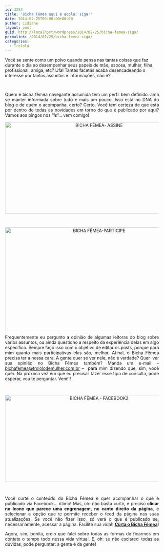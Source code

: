 ```yaml
---
id: 3284
title: 'Bicha Fêmea aqui e acolá: siga!'
date: 2014-02-25T00:00:00+00:00
author: Lidiane
layout: post
guid: http://localhost/wordpress/2014/02/25/bicha-femea-siga/
permalink: /2014/02/25/bicha-femea-siga/
categories:
  - Trololó
---
```

Você se sente como um polvo quando pensa nas tantas coisas que faz durante o dia ao desempenhar seus papeis de mãe, esposa, mulher, filha, profissional, amiga, etc? Ufa! Tantas facetas acaba desencadeando o interesse por tantos assuntos e informações, não é?

&nbsp;

<p style="text-align: justify;">
  Quem é bicha fêmea navegante assumida tem um perfil bem definido: ama se manter informada sobre tudo e mais um pouco. Isso está no DNA do blog e de quem o acompanha, certo? Certo. Você tem certeza de que está por dentro de todas as novidades em torno do que é publicado por aqui? Vamos aos pingos nos “<em>is</em>”… vem comigo!
</p>

<!--more-->

<p style="text-align: center;">
  <a href="http://feedburner.google.com/fb/a/mailverify?uri=blogbichafemea&loc=pt_BR" target="_blank"><img class="alignnone size-full wp-image-9948" alt="BICHA FÊMEA- ASSINE" src="http://www.trololodemulher.com.br/blog/wp-content/uploads/2014/02/BICHA-FÊMEA-ASSINE.jpg" width="600" height="300" /></a>
</p>

&nbsp;

<p style="text-align: center;">
  <a href="http://www.trololodemulher.com.br/blog/wp-content/uploads/2014/02/BICHA-FÊMEA-PARTICIPE.jpg"><img class="alignnone size-full wp-image-9949" alt="BICHA FÊMEA-PARTICIPE" src="http://www.trololodemulher.com.br/blog/wp-content/uploads/2014/02/BICHA-FÊMEA-PARTICIPE.jpg" width="600" height="337" /></a>
</p>

<p style="text-align: justify;">
  Frequentemente eu pergunto a opinião de algumas leitoras do blog sobre vários assuntos, ou ainda questiono a respeito da experiência delas em algo específico. Sempre faço isso com o objetivo de editar os posts, porque para mim quanto mais participativas elas são, melhor. Afinal, o Bicha Fêmea precisa ter a nossa cara. A gente quer se ver nele, não é verdade? Quer  ver sua opinião no Bicha Fêmea também? Manda um e-mail – <a href="mailto:bichafemea@trololodemulher.com.br">bichafemea@trololodemulher.com.br</a> &#8211;  para mim dizendo que, sim, você quer. Na próxima vez em que eu precisar fazer esse tipo de consulta, pode esperar, vou te perguntar. Vem!!!
</p>

&nbsp;

<p style="text-align: center;">
  <a href="http://www.trololodemulher.com.br/blog/wp-content/uploads/2014/02/BICHA-FÊMEA-FACEBOOK2.png"><img class="alignnone size-full wp-image-9953" alt="BICHA FÊMEA - FACEBOOK2" src="http://www.trololodemulher.com.br/blog/wp-content/uploads/2014/02/BICHA-FÊMEA-FACEBOOK2.png" width="600" height="285" /></a>
</p>

&nbsp;

<p style="text-align: justify;">
  Você curte o conteúdo do Bicha Fêmea e quer acompanhar o que é publicado via Facebook… ótimo! Mas, oh: não basta curtir, é preciso <strong>clicar no ícone que parece uma engrenagem, no canto direito da página</strong>, e selecionar a opção que te permite receber o feed da página nas suas atualizações. Se você não fizer isso, só verá o que é publicado se, necessariamente, acessar a página. Facilite sua vida!! <a href="https://www.facebook.com/bichafemea" target="_blank"><strong>Curta o Bicha Fêmea</strong></a>!
</p>

<p style="text-align: justify;">
  Agora, sim, bonita, creio que falei sobre todas as formas de ficarmos em contato o tempo todo nessa vida virtual. E, oh: se não esclareci todas as dúvidas, pode perguntar: a gente é da gente!
</p>